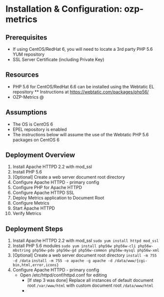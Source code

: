 # Installation & Configuration: ozp-metrics #

## Prerequisites ##
* If using CentOS/RedHat 6, you will need to locate a 3rd party PHP 5.6 YUM repository
* SSL Server Certificate (including Private Key)

## Resources ##

* PHP 5.6 for CentOS/RedHat 6.6 can be installed using the Webtatic EL repository
** Instructions at https://webtatic.com/packages/php56/
* OZP-Metrics @ <TBD>

## Assumptions ##
* The OS is CentOS 6
* EPEL repository is enabled
* The instructions below will assume the use of the Webtatic PHP 5.6 packages on CentOS 6

## Deployment Overview ##

1. Install Apache HTTPD 2.2 with mod_ssl
2. Install PHP 5.6
3. [Optional] Create a web server document root directory
4. Configure Apache HTTPD - primary config
5. Configure PHP for Apache HTTPD
6. Configure Apache HTTPD SSL
7. Deploy Metrics application to Document Root
8. Configure Metrics
9. Start Apache HTTPD
10. Verify Metrics

## Deployment Steps ##

1. Install Apache HTTPD 2.2 with mod_ssl
   `sudo yum install httpd mod_ssl`
2. Install PHP 5.6 modules
   `sudo yum install php56w php56w-cli php56w-mbstring php56w-pdo php56w-gd php56w-common php56w-mysql php56w-xml`
3. [Optional] Create a web server document root directory
   `install -m 755 -d /data`
   `install -m 755 -o apache -g apache -d /data/www/{cgi-bin,html,error,icons}`
4. Configure Apache HTTPD - primary config
   * Open /etc/httpd/conf/httpd.conf for editing
     * [If step 3 was done] Replace all instances of default document root `/var/www/html` with custom document root `/data/www/html`
     * 
     


